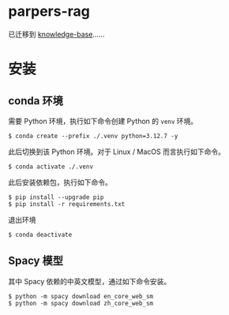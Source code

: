 # parpers-rag

已迁移到 [knowledge-base](https://github.com/oomol-lab/knowledge-base)……

# 安装

## conda 环境

需要 Python 环境，执行如下命令创建 Python 的 `venv` 环境。

```shell
$ conda create --prefix ./.venv python=3.12.7 -y
```

此后切换到该 Python 环境。对于 Linux / MacOS 而言执行如下命令。

```shell
$ conda activate ./.venv
```

此后安装依赖包，执行如下命令。

```shell
$ pip install --upgrade pip
$ pip install -r requirements.txt
```

退出环境
```shell
$ conda deactivate
```

## Spacy 模型

其中 Spacy 依赖的中英文模型，通过如下命令安装。

```shell
$ python -m spacy download en_core_web_sm
$ python -m spacy download zh_core_web_sm
```
